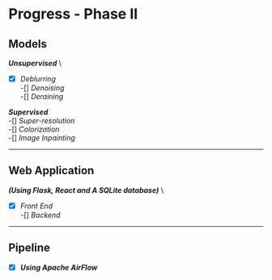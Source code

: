 # Progress - Phase II

## Models 
***Unsupervised*** \
-[x] *Deblurring* \
-[] *Denoising* \
-[] *Deraining* 

***Supervised*** \
-[] *Super-resolution* \
-[] *Colorization* \
-[] *Image Inpainting* 

-----

## Web Application 
***(Using Flask, React and A SQLite database)*** \
-[x] *Front End* \
-[] *Backend* 

-----

## Pipeline 
-[x] ***Using Apache AirFlow*** 
